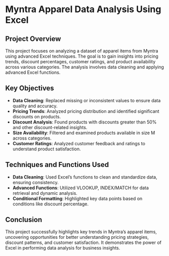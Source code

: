 # Myntra Apparel Data Analysis Using Excel

## Project Overview

This project focuses on analyzing a dataset of apparel items from Myntra using advanced Excel techniques. The goal is to gain insights into pricing trends, discount percentages, customer ratings, and product availability across various categories. The analysis involves data cleaning and applying advanced Excel functions.

## Key Objectives

- **Data Cleaning**: Replaced missing or inconsistent values to ensure data quality and accuracy.
- **Pricing Trends**: Analyzed pricing distribution and identified significant discounts on products.
- **Discount Analysis**: Found products with discounts greater than 50% and other discount-related insights.
- **Size Availability**: Filtered and examined products available in size M across categories.
- **Customer Ratings**: Analyzed customer feedback and ratings to understand product satisfaction.

## Techniques and Functions Used

- **Data Cleaning**: Used Excel’s functions to clean and standardize data, ensuring consistency.
- **Advanced Functions**: Utilized VLOOKUP, INDEX/MATCH for data retrieval and dynamic analysis.
- **Conditional Formatting**: Highlighted key data points based on conditions like discount percentage.

## Conclusion

This project successfully highlights key trends in Myntra’s apparel items, uncovering opportunities for better understanding pricing strategies, discount patterns, and customer satisfaction. It demonstrates the power of Excel in performing data analysis for business insights.
